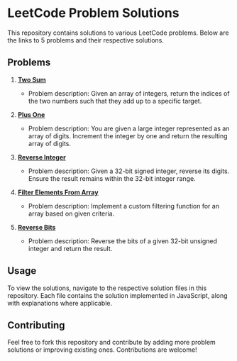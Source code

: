 # LeetCode Problem Solutions

This repository contains solutions to various LeetCode problems. Below are the links to 5 problems and their respective solutions.

## Problems

1. **[Two Sum](https://leetcode.com/submissions/detail/1455134379/)**
   - Problem description: Given an array of integers, return the indices of the two numbers such that they add up to a specific target.

2. **[Plus One](https://leetcode.com/submissions/detail/1455151254/)**
   - Problem description: You are given a large integer represented as an array of digits. Increment the integer by one and return the resulting array of digits.

3. **[Reverse Integer](https://leetcode.com/submissions/detail/1455154834/)**
   - Problem description: Given a 32-bit signed integer, reverse its digits. Ensure the result remains within the 32-bit integer range.

4. **[Filter Elements From Array](https://leetcode.com/submissions/detail/1455165079/)**
   - Problem description: Implement a custom filtering function for an array based on given criteria.

5. **[Reverse Bits](https://leetcode.com/problems/reverse-bits/solutions/5770929/javascript-bitwise-solution-explained/)**
   - Problem description: Reverse the bits of a given 32-bit unsigned integer and return the result.

## Usage

To view the solutions, navigate to the respective solution files in this repository. Each file contains the solution implemented in JavaScript, along with explanations where applicable.

## Contributing

Feel free to fork this repository and contribute by adding more problem solutions or improving existing ones. Contributions are welcome!


